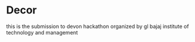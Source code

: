 # Decor
this is the submission to devon hackathon organized by gl bajaj institute of technology and management
